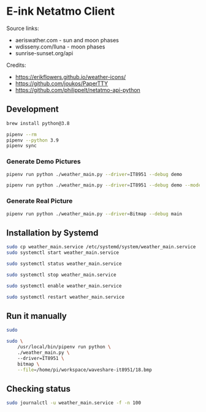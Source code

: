 # E-ink Netatmo Client

Source links:
- aeriswather.com - sun and moon phases
- wdisseny.com/lluna - moon phases
- sunrise-sunset.org/api

Credits:
- https://erikflowers.github.io/weather-icons/
- https://github.com/joukos/PaperTTY
- https://github.com/philippelt/netatmo-api-python

## Development

```bash
brew install python@3.8

pipenv --rm
pipenv --python 3.9
pipenv sync
```

### Generate Demo Pictures
```bash
pipenv run python ./weather_main.py --driver=IT8951 --debug demo
```

```bash
pipenv run python ./weather_main.py --driver=IT8951 --debug demo --modern
```


### Generate Real Picture
```bash
pipenv run python ./weather_main.py --driver=Bitmap --debug main
```

## Installation by Systemd

```bash
sudo cp weather_main.service /etc/systemd/system/weather_main.service
sudo systemctl start weather_main.service

sudo systemctl status weather_main.service

sudo systemctl stop weather_main.service

sudo systemctl enable weather_main.service

sudo systemctl restart weather_main.service
```

## Run it manually

```bash
sudo 

sudo \
    /usr/local/bin/pipenv run python \
    ./weather_main.py \ 
    --driver=IT8951 \
    bitmap \
    --file=/home/pi/workspace/waveshare-it8951/18.bmp
```

## Checking status

```bash
sudo journalctl -u weather_main.service -f -n 100
```

